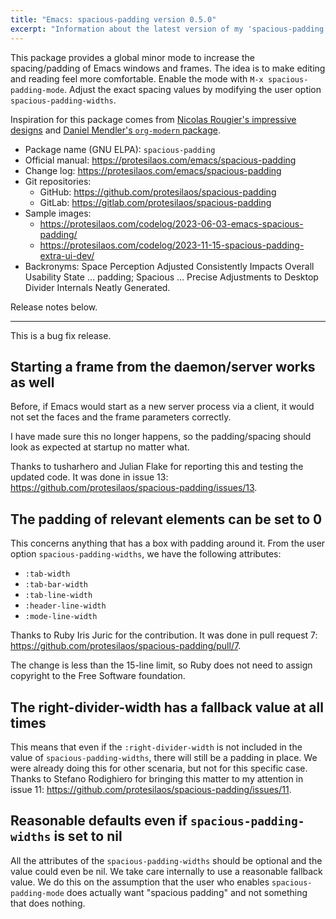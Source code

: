 ```yaml
---
title: "Emacs: spacious-padding version 0.5.0"
excerpt: "Information about the latest version of my 'spacious-padding' package for GNU Emacs."
---
```


This package provides a global minor mode to increase the
spacing/padding of Emacs windows and frames.  The idea is to make
editing and reading feel more comfortable.  Enable the mode with `M-x
spacious-padding-mode`.  Adjust the exact spacing values by modifying
the user option `spacious-padding-widths`.

Inspiration for this package comes from [Nicolas Rougier's impressive
designs](https://github.com/rougier) and [Daniel Mendler's
`org-modern` package](https://github.com/minad/org-modern).

+ Package name (GNU ELPA): `spacious-padding`
+ Official manual: <https://protesilaos.com/emacs/spacious-padding>
+ Change log: <https://protesilaos.com/emacs/spacious-padding>
+ Git repositories:
  + GitHub: <https://github.com/protesilaos/spacious-padding>
  + GitLab: <https://gitlab.com/protesilaos/spacious-padding>
+ Sample images:
  - <https://protesilaos.com/codelog/2023-06-03-emacs-spacious-padding/>
  - <https://protesilaos.com/codelog/2023-11-15-spacious-padding-extra-ui-dev/>
+ Backronyms: Space Perception Adjusted Consistently Impacts Overall
  Usability State ... padding; Spacious ... Precise Adjustments to
  Desktop Divider Internals Neatly Generated.

Release notes below.

* * *

This is a bug fix release.


## Starting a frame from the daemon/server works as well

Before, if Emacs would start as a new server process via a client, it
would not set the faces and the frame parameters correctly.

I have made sure this no longer happens, so the padding/spacing should
look as expected at startup no matter what.

Thanks to tusharhero and Julian Flake for reporting this and testing
the updated code. It was done in issue 13:
<https://github.com/protesilaos/spacious-padding/issues/13>.


## The padding of relevant elements can be set to 0

This concerns anything that has a box with padding around it. From the
user option `spacious-padding-widths`, we have the following
attributes:

-   `:tab-width`
-   `:tab-bar-width`
-   `:tab-line-width`
-   `:header-line-width`
-   `:mode-line-width`

Thanks to Ruby Iris Juric for the contribution. It was done in pull
request 7: <https://github.com/protesilaos/spacious-padding/pull/7>.

The change is less than the 15-line limit, so Ruby does not need to
assign copyright to the Free Software foundation.


## The right-divider-width has a fallback value at all times

This means that even if the `:right-divider-width` is not included in
the value of `spacious-padding-widths`, there will still be a padding
in place. We were already doing this for other scenaria, but not for
this specific case. Thanks to Stefano Rodighiero for bringing this
matter to my attention in issue 11:
<https://github.com/protesilaos/spacious-padding/issues/11>.


## Reasonable defaults even if `spacious-padding-widths` is set to nil

All the attributes of the `spacious-padding-widths` should be optional
and the value could even be nil. We take care internally to use a
reasonable fallback value. We do this on the assumption that the user
who enables `spacious-padding-mode` does actually want "spacious
padding" and not something that does nothing.
